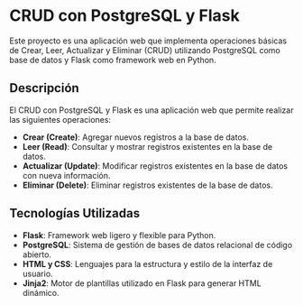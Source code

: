 # CRUD con PostgreSQL y Flask

Este proyecto es una aplicación web que implementa operaciones básicas de Crear, Leer, Actualizar y Eliminar (CRUD) utilizando PostgreSQL como base de datos y Flask como framework web en Python.

## Descripción

El CRUD con PostgreSQL y Flask es una aplicación web que permite realizar las siguientes operaciones:

- **Crear (Create)**: Agregar nuevos registros a la base de datos.
- **Leer (Read)**: Consultar y mostrar registros existentes en la base de datos.
- **Actualizar (Update)**: Modificar registros existentes en la base de datos con nueva información.
- **Eliminar (Delete)**: Eliminar registros existentes de la base de datos.

## Tecnologías Utilizadas

- **Flask**: Framework web ligero y flexible para Python.
- **PostgreSQL**: Sistema de gestión de bases de datos relacional de código abierto.
- **HTML y CSS**: Lenguajes para la estructura y estilo de la interfaz de usuario.
- **Jinja2**: Motor de plantillas utilizado en Flask para generar HTML dinámico.
